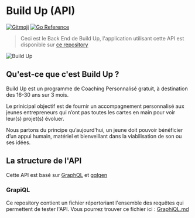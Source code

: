 # Build Up (API)
[![Gitmoji](https://img.shields.io/badge/gitmoji-%20😜%20😍-FFDD67.svg?style=flat-squar)](https://gitmoji.dev/)
[![Go Reference](https://pkg.go.dev/badge/github.com/99designs/gqlgen.svg)](https://pkg.go.dev/github.com/)

> Ceci est le Back End de Build Up, l'application utilisant cette API est disponible sur [ce repository](https://github.com/Feldrise/BuildUp-App)

![Build Up](https://cdn.discordapp.com/attachments/743784793388613663/813463943414284358/Mockup_v2.3.jpg)

## Qu'est-ce que c'est Build Up ?
Build Up est un programme de Coaching Personnalisé gratuit, à destination des 16-30 ans sur 3 mois.

Le prinicipal objectif est de fournir un accompagnement personnalisé aux jeunes entrepreneurs qui n’ont pas toutes les cartes en main pour voir leur(s) projet(s) évoluer.

Nous partons du principe qu’aujourd’hui, un jeune doit pouvoir bénéficier d’un appui humain, matériel et bienveillant dans la viabilisation de son ou ses idées.

## La structure de l'API

Cette API est basé sur [GraphQL](https://graphql.org/) et [gqlgen](https://github.com/99designs/gqlgen)

### GrapiQL

Ce repository contient un fichier répertoriant l'ensemble des requêtes qui permettent de tester l'API. Vous pourrez trouver ce fichier ici : [GraphiQL.md](https://github.com/Feldrise/BuildUp-API/blob/graphql/GraphiQL.md)